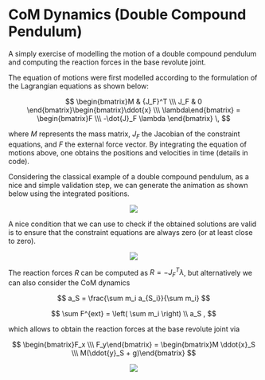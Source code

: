 # CoM Dynamics (Double Compound Pendulum)
A simply exercise of modelling the motion of a double compound pendulum and computing the reaction forces in the base revolute joint.

The equation of motions were first modelled according to the formulation of the Lagrangian equations as shown below:

$$
\begin{bmatrix}M & {J_F}^T \\\ J_F & 0 \end{bmatrix}\begin{bmatrix}\ddot{x} \\\ \lambda\end{bmatrix} =
\begin{bmatrix}F \\\ -\dot{J}_F \lambda \end{bmatrix} \,
$$

where $M$ represents the mass matrix, $J_F$ the Jacobian of the constraint equations, and $F$ the external force vector. By integrating the equation of motions above, one obtains the positions and velocities in time (details in code).

Considering the classical example of a double compound pendulum, as a nice and simple validation step, we can generate the animation as shown below using the integrated positions.

<p align="center">
  <img src="https://github.com/RenZhen95/CoMMechanics/blob/main/animation/Lagrange1_alpha100beta100.gif">
</p>

A nice condition that we can use to check if the obtained solutions are valid is to ensure that the constraint equations are always zero (or at least close to zero).

<p align="center">
  <img src="https://github.com/RenZhen95/CoMMechanics/blob/main/plots/constraintEquations.png">
</p>

The reaction forces $R$ can be computed as $R = -{J_F}^T \lambda$, but alternatively we can also consider the CoM dynamics

$$
a_S = \frac{\sum m_i a_{S_i}}{\sum m_i}
$$

$$
\sum F^{ext} = \left( \sum m_i \right) \\ a_S ,
$$

which allows to obtain the reaction forces at the base revolute joint via

$$
\begin{bmatrix}F_x \\\ F_y\end{bmatrix} = \begin{bmatrix}M \ddot{x}_S \\\ M(\ddot{y}_S + g)\end{bmatrix}
$$

<p align="center">
  <img src="https://github.com/RenZhen95/CoMMechanics/blob/main/plots/reactionForces.png">
</p>
